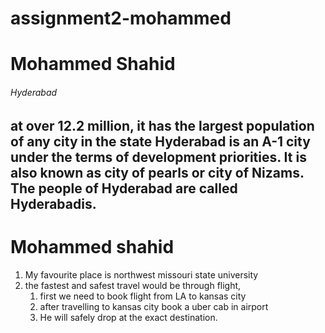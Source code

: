 # assignment2-mohammed
# Mohammed Shahid
###### Hyderabad
at over 12.2 million, it has the largest population of any city in the state Hyderabad is an A-1 city under the terms of development priorities. It is also known as **city of pearls or city of Nizams**. The people of Hyderabad are called **Hyderabadis**.
---
# Mohammed shahid
1. My favourite place is northwest missouri state university
2. the fastest and safest travel would be through flight,  
    1. first we need to book flight from LA to kansas city
    2. after travelling to kansas city book a uber cab in airport
    3. He will safely drop at the exact destination.
    

